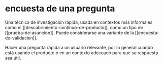 # encuesta de una pregunta
Una técnica de investigación rápida, usada en contextos más informales como el [[descubrimiento-continuo-de-producto]], como un tipo de [[prueba-de-asuncion]]. Puede considerarse una variante de la [[encuesta-de-validacion]].

Hacer una pregunta rápida a un usuario relevante, por lo general cuando está usando el producto o en un contexto adecuado para que su respuesta sea útil.
